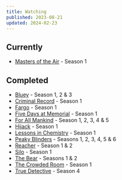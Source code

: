 ```yaml
---
title: Watching
published: 2023-08-21
updated: 2024-02-23
---
```


## Currently

- [Masters of the Air](https://tv.apple.com/us/show/masters-of-the-air/umc.cmc.7bxcni0vwgll9kmicq738k5q2) - Season 1

## Completed

- [Bluey](https://www.bluey.tv/) - Season 1, 2 & 3
- [Criminal Record](https://tv.apple.com/us/show/criminal-record/umc.cmc.1sbjeoma6tvxgda6l0h4bb0x3) - Season 1
- [Fargo](https://www.imdb.com/title/tt2802850/) - Season 1
- [Five Days at Memorial](https://www.imdb.com/title/tt3283594) - Season 1
- [For All Mankind](https://www.imdb.com/title/tt7772588) - Season 1, 2, 3, 4 & 5
- [Hijack](https://www.imdb.com/title/tt19854762/) - Season 1
- [Lessons in Chemistry](https://www.imdb.com/title/tt13911628/) - Season 1
- [Peaky Blinders](https://www.imdb.com/title/tt2442560/) - Seasons 1, 2, 3, 4, 5 & 6
- [Reacher](https://www.imdb.com/title/tt9288030/) - Season 1 & 2
- [Silo](https://www.imdb.com/title/tt14688458/) - Season 1
- [The Bear](https://www.imdb.com/title/tt14452776/) - Seasons 1 & 2
- [The Crowded Room](https://www.imdb.com/title/tt14417718/) - Season 1
- [True Detective](https://www.imdb.com/title/tt2356777/) - Season 4
